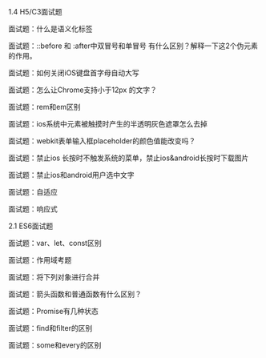  1.4 H5/C3面试题

 面试题：什么是语义化标签

 面试题：::before 和 :after中双冒号和单冒号 有什么区别？解释一下这2个伪元素的作用。

 面试题：如何关闭iOS键盘首字母自动大写

 面试题：怎么让Chrome支持小于12px 的文字？

 面试题：rem和em区别

 面试题：ios系统中元素被触摸时产生的半透明灰色遮罩怎么去掉

 面试题：webkit表单输入框placeholder的颜色值能改变吗？

 面试题：禁止ios 长按时不触发系统的菜单，禁止ios&android长按时下载图片

 面试题：禁止ios和android用户选中文字

 面试题：自适应

 面试题：响应式

 2.1 ES6面试题

 面试题：var、let、const区别

 面试题：作用域考题

 面试题：将下列对象进行合并

 面试题：箭头函数和普通函数有什么区别？

 面试题：Promise有几种状态

 面试题：find和filter的区别

 面试题：some和every的区别
